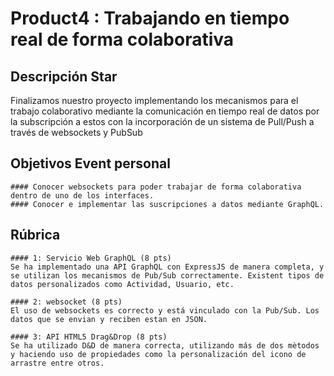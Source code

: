# Product4 : Trabajando en tiempo real de forma colaborativa

## Descripción Star

Finalizamos nuestro proyecto implementando los mecanismos para el trabajo colaborativo mediante la comunicación en tiempo real de datos por la subscripción a estos con la incorporación de un sistema de Pull/Push a través de websockets y PubSub


## Objetivos Event personal
    #### Conocer websockets para poder trabajar de forma colaborativa dentro de uno de los interfaces.
    #### Conocer e implementar las suscripciones a datos mediante GraphQL. 

## Rúbrica
    #### 1: Servicio Web GraphQL (8 pts)
    Se ha implementado una API GraphQL con ExpressJS de manera completa, y se utilizan los mecanismos de Pub/Sub correctamente. Existent tipos de datos personalizados como Actividad, Usuario, etc.

    #### 2: websocket (8 pts)
    El uso de websockets es correcto y está vinculado con la Pub/Sub. Los datos que se envian y reciben estan en JSON.

    #### 3: API HTML5 Drag&Drop (8 pts)
    Se ha utilizado D&D de manera correcta, utilizando más de dos mètodos y haciendo uso de propiedades como la personalización del icono de arrastre entre otros.